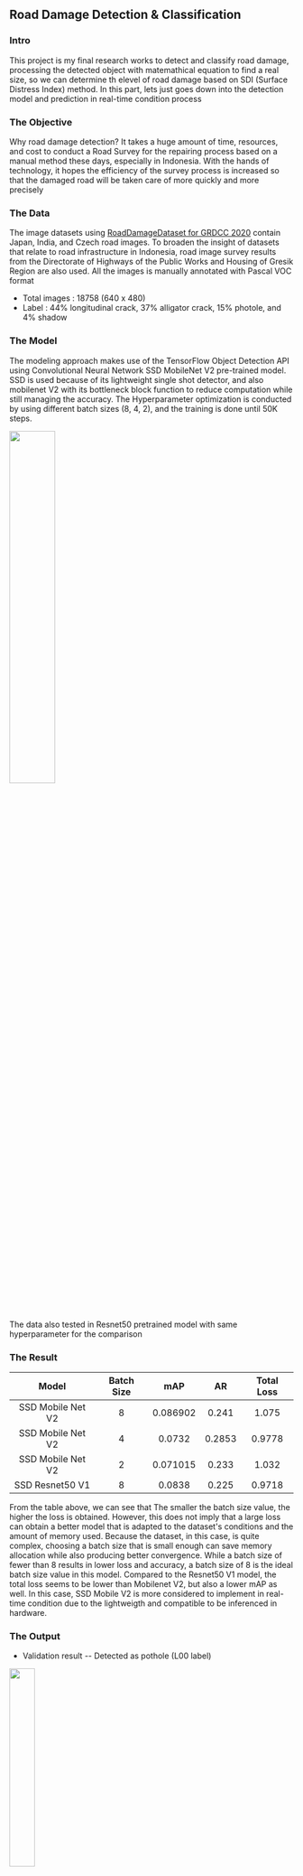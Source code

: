 ## Road Damage Detection & Classification

### Intro
This project is my final research works to detect and classify road damage, processing the detected object with matemathical equation to find a real size, so we can determine th elevel of road damage based on SDI (Surface Distress Index) method. In this part, lets just goes down into the detection model and prediction in real-time condition process

### The Objective
Why road damage detection? It takes a huge amount of time, resources, and cost to conduct a Road Survey for the repairing process based on a manual method these days, especially in Indonesia. With the hands of technology, it hopes the efficiency of the survey process is increased so that the damaged road will be taken care of more quickly and more precisely

### The Data
The image datasets using [RoadDamageDataset for GRDCC 2020](https://github.com/sekilab/RoadDamageDetector) contain Japan, India, and Czech road images. To broaden the insight of datasets that relate to road 
infrastructure in Indonesia, road image survey results from the Directorate of Highways of the Public Works and Housing of Gresik Region are also used. All the images is manually annotated with Pascal VOC format

- Total images : 18758 (640 x 480) 
- Label : 44% longitudinal crack, 37% alligator crack, 15% photole, and 4% shadow

### The Model
The modeling approach makes use of the TensorFlow Object Detection API using Convolutional Neural Network SSD MobileNet V2 pre-trained model. SSD is used because of its lightweight single shot detector, and also mobilenet V2 with its bottleneck block function to reduce computation while still managing the accuracy. The Hyperparameter optimization is conducted by using different batch sizes (8, 4, 2), and the training is done until 50K steps.

<img src="https://user-images.githubusercontent.com/87270138/207533766-c8639f7d-afb7-4b0b-87e9-7242e6b93cc7.jpg" width=40% height=40%>

The data also tested in Resnet50 pretrained model with same hyperparameter for the comparison

### The Result
| Model | Batch Size | mAP | AR | Total Loss |
|:-----:|:----------:|:---:|:--:|:----------:|
|SSD Mobile Net V2|8|0.086902|0.241|1.075|
|SSD Mobile Net V2|4|0.0732|0.2853|0.9778|
|SSD Mobile Net V2|2|0.071015|0.233|1.032|
|SSD Resnet50 V1|8|0.0838|0.225|0.9718|

From the table above, we can see that The smaller the batch size value, the higher the loss is obtained. However, this does not imply that a large loss can obtain a better model that is adapted to the dataset's conditions and the amount of memory used. Because the dataset, in this case, is quite complex, choosing a batch size that is small enough can save memory allocation while also producing better convergence. While a batch size of fewer than 8 results in lower loss and accuracy, a batch size of 8 is the ideal batch size value in this model. Compared to the Resnet50 V1 model, the total loss seems to be lower than Mobilenet V2, but also a lower mAP as well. In this case, SSD Mobile V2 is more considered to implement in real-time condition due to the lightweigth and compatible to be inferenced in hardware.

### The Output
- Validation result -- Detected as pothole (L00 label)
<img src="https://user-images.githubusercontent.com/87270138/207591976-38859307-4f74-4dbc-a71d-ea20684d0a2f.PNG" width=30% height=30%>

- Inference result in real condition

<img src="https://user-images.githubusercontent.com/87270138/209289124-1cca4894-ff8e-4424-8ad9-ca54ade135e8.jpg" width=25% height=25%><img src="https://user-images.githubusercontent.com/87270138/209289249-0c24c859-1588-45d4-a89e-996e740a8724.jpg" width=25% height=25%>

<img src="https://user-images.githubusercontent.com/87270138/209289320-6ad0b737-48f8-4561-aa6b-dc5c304423fd.jpg" width=25% height=25%><img src="https://user-images.githubusercontent.com/87270138/209289335-8788ecaf-51f5-45b7-a987-b0170ee49087.jpg" width=25% height=25%>

___
The trained model is embedded in Jetson Nano with USB Coral Accelerator. The testing process is carried out on a 1 km road by taking pictures using the HD Car View Camera. The detailed information about hardware implementation will not be discussed here, otherwise, we focused more on the post-processing data to extract the prediction result from inference into the calculation process to get the real size of object & defining the level of road damage with streamlit integration for visualization in the next part [here](https://github.com/zahraahnd/road-crack-detection-part2). 

